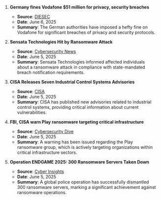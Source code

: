 1. **Germany fines Vodafone $51 million for privacy, security breaches**
   - **Source**: [DIESEC](https://diesec.com/2025/06/top-5-cybersecurity-news-stories-june-06-2025/)
   - **Date**: June 6, 2025
   - **Summary**: The German authorities have imposed a hefty fine on Vodafone for significant breaches of privacy and security protocols.

2. **Sensata Technologies Hit by Ransomware Attack**
   - **Source**: [Cybersecurity News](https://cybersecuritynews.com/sensata-technologies-ransomware-attack/)
   - **Date**: June 5, 2025
   - **Summary**: Sensata Technologies informed affected individuals about a ransomware attack in compliance with state-mandated breach notification requirements.

3. **CISA Releases Seven Industrial Control Systems Advisories**
   - **Source**: [CISA](https://www.cisa.gov/news-events/alerts/2025/06/05/cisa-releases-seven-industrial-control-systems-advisories)
   - **Date**: June 5, 2025
   - **Summary**: CISA has published new advisories related to industrial control systems, providing critical information about current vulnerabilities.

4. **FBI, CISA warn Play ransomware targeting critical infrastructure**
   - **Source**: [Cybersecurity Dive](https://www.cybersecuritydive.com/news/fbi-cisa-play-ransomware-critical-infrastructure/749940/)
   - **Date**: June 5, 2025
   - **Summary**: A warning has been issued regarding the Play ransomware group, which is actively targeting organizations within critical infrastructure sectors.

5. **Operation ENDGAME 2025: 300 Ransomware Servers Taken Down**
   - **Source**: [Cyber Insights](https://cyberinsights.iainfraser.net/index.php/2025/06/05/smecyberinsights-050625/)
   - **Date**: June 5, 2025
   - **Summary**: A global police operation has successfully dismantled 300 ransomware servers, marking a significant achievement against ransomware operations.